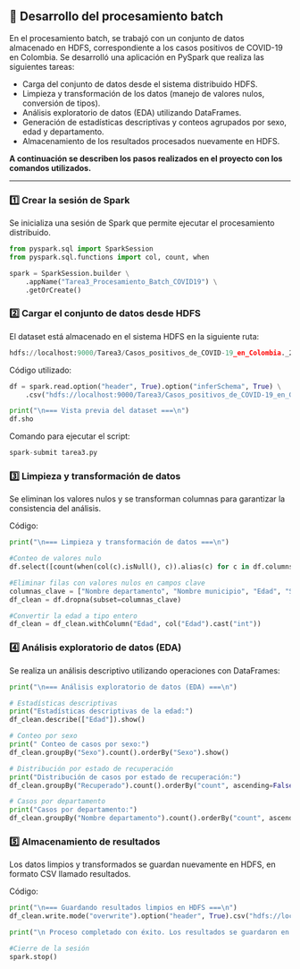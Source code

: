 ## 🧠 Desarrollo del procesamiento batch
En el procesamiento batch, se trabajó con un conjunto de datos almacenado en HDFS, correspondiente a los casos positivos de COVID-19 en Colombia.
Se desarrolló una aplicación en PySpark que realiza las siguientes tareas:

- Carga del conjunto de datos desde el sistema distribuido HDFS.
- Limpieza y transformación de los datos (manejo de valores nulos, conversión de tipos).
- Análisis exploratorio de datos (EDA) utilizando DataFrames.
- Generación de estadísticas descriptivas y conteos agrupados por sexo, edad y departamento.
- Almacenamiento de los resultados procesados nuevamente en HDFS.

**A continuación se describen los pasos realizados en el proyecto con los comandos utilizados.**

---

###  1️⃣ Crear la sesión de Spark

Se inicializa una sesión de Spark que permite ejecutar el procesamiento distribuido.  

```python
from pyspark.sql import SparkSession
from pyspark.sql.functions import col, count, when

spark = SparkSession.builder \
    .appName("Tarea3_Procesamiento_Batch_COVID19") \
    .getOrCreate()
```


###  2️⃣ Cargar el conjunto de datos desde HDFS


El dataset está almacenado en el sistema HDFS en la siguiente ruta:
```python
hdfs://localhost:9000/Tarea3/Casos_positivos_de_COVID-19_en_Colombia._20251014.csv
```

Código utilizado:
```python
df = spark.read.option("header", True).option("inferSchema", True) \
    .csv("hdfs://localhost:9000/Tarea3/Casos_positivos_de_COVID-19_en_Colombia._20251014.csv")

print("\n=== Vista previa del dataset ===\n")
df.sho 
```
Comando para ejecutar el script:
```python
spark-submit tarea3.py
```
###  3️⃣ Limpieza y transformación de datos

Se eliminan los valores nulos y se transforman columnas para garantizar la consistencia del análisis.

Código:
```python
print("\n=== Limpieza y transformación de datos ===\n")

#Conteo de valores nulo
df.select([count(when(col(c).isNull(), c)).alias(c) for c in df.columns]).show()

#Eliminar filas con valores nulos en campos clave
columnas_clave = ["Nombre departamento", "Nombre municipio", "Edad", "Sexo"]
df_clean = df.dropna(subset=columnas_clave)

#Convertir la edad a tipo entero
df_clean = df_clean.withColumn("Edad", col("Edad").cast("int"))
```
###  4️⃣ Análisis exploratorio de datos (EDA)

Se realiza un análisis descriptivo utilizando operaciones con DataFrames:
```python
print("\n=== Análisis exploratorio de datos (EDA) ===\n")

# Estadísticas descriptivas
print("Estadísticas descriptivas de la edad:")
df_clean.describe(["Edad"]).show()

# Conteo por sexo
print(" Conteo de casos por sexo:")
df_clean.groupBy("Sexo").count().orderBy("Sexo").show()

# Distribución por estado de recuperación
print("Distribución de casos por estado de recuperación:")
df_clean.groupBy("Recuperado").count().orderBy("count", ascending=False).show()

# Casos por departamento
print("Casos por departamento:")
df_clean.groupBy("Nombre departamento").count().orderBy("count", ascending=False).show(10)
```
### 5️⃣ Almacenamiento de resultados

Los datos limpios y transformados se guardan nuevamente en HDFS, en formato CSV llamado resultados.

Código:
```python
print("\n=== Guardando resultados limpios en HDFS ===\n")
df_clean.write.mode("overwrite").option("header", True).csv("hdfs://localhost:9000/Tarea3/resultados")

print("\n Proceso completado con éxito. Los resultados se guardaron en: hdfs://localhost:9000/Tarea3/resultados\n")

#Cierre de la sesión
spark.stop()
```
